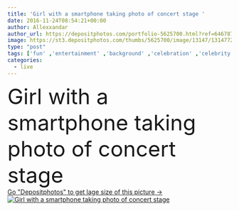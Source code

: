 ```yaml
---
title: 'Girl with a smartphone taking photo of concert stage '
date: 2016-11-24T08:54:21+00:00
author: Allexxandar
author_url: https://depositphotos.com/portfolio-5625700.html?ref=64678756
image: https://st3.depositphotos.com/thumbs/5625700/image/13147/131477292/api_thumb_450.jpg?forcejpeg=true
type: "post"
tags: ['fun' ,'entertainment' ,'background' ,'celebration' ,'celebrity' ,'event' ,'happy' ,'party' ,'young' ,'summer' ,'people' ,'outdoor' ,'light' ,'youth' ,'silhouette' ,'funny' ,'hand' ,'modern' ,'festival' ,'night' ,'band' ,'cell' ,'phone' ,'live' ,'music' ,'performance' ,'record' ,'singer' ,'stage' ,'show' ,'camera' ,'dance' ,'rock' ,'concert' ,'film' ,'club' ,'outside' ,'moscow' ,'musician' ,'video' ,'crowd' ,'audience' ,'nightclub' ,'streaming' ,'smartphone' ,'cheer' ,'good time' ,'streaming video' ,'facebook live' ]
categories: 
  - live
---
```

<div aling="center">
            <font size="60"> Girl with a smartphone taking photo of concert stage</font>   
</div>
<div>
    <a href='https://st3.depositphotos.com/thumbs/5625700/image/13147/131477292/api_thumb_450.jpg?forcejpeg=true?ref=64678756' target=_blank > Go "Depositphotos" to get lage size of this picture ->
        <img href='https://st3.depositphotos.com/thumbs/5625700/image/13147/131477292/api_thumb_450.jpg?forcejpeg=true?ref=64678756' src='https://st3.depositphotos.com/5625700/13147/i/950/depositphotos_131477292-stock-photo-girl-with-a-smartphone-taking.jpg?forcejpeg=true' alt='Girl with a smartphone taking photo of concert stage' >
    </a>
</div>

